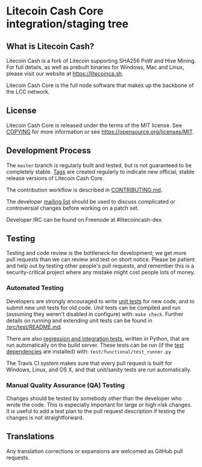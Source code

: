 Litecoin Cash Core integration/staging tree
===========================================

What is Litecoin Cash?
----------------------

Litecoin Cash is a fork of Litecoin supporting SHA256 PoW and Hive Mining. For full details, as well as prebuilt binaries for Windows, Mac and Linux, please visit our website at https://litecoinca.sh.

Litecoin Cash Core is the full node software that makes up the backbone of the LCC network.

License
-------

Litecoin Cash Core is released under the terms of the MIT license. See [COPYING](COPYING) for more
information or see https://opensource.org/licenses/MIT.

Development Process
-------------------

The `master` branch is regularly built and tested, but is not guaranteed to be
completely stable. [Tags](https://github.com/litecoincash-project/litecoincash/tags) are created
regularly to indicate new official, stable release versions of Litecoin Cash Core.

The contribution workflow is described in [CONTRIBUTING.md](CONTRIBUTING.md).

The developer [mailing list](https://groups.google.com/forum/#!forum/litecoincash-dev)
should be used to discuss complicated or controversial changes before working
on a patch set.

Developer IRC can be found on Freenode at #litecoincash-dev.

Testing
-------

Testing and code review is the bottleneck for development; we get more pull
requests than we can review and test on short notice. Please be patient and help out by testing
other people's pull requests, and remember this is a security-critical project where any mistake might cost people
lots of money.

### Automated Testing

Developers are strongly encouraged to write [unit tests](src/test/README.md) for new code, and to
submit new unit tests for old code. Unit tests can be compiled and run
(assuming they weren't disabled in configure) with: `make check`. Further details on running
and extending unit tests can be found in [/src/test/README.md](/src/test/README.md).

There are also [regression and integration tests](/test), written
in Python, that are run automatically on the build server.
These tests can be run (if the [test dependencies](/test) are installed) with: `test/functional/test_runner.py`

The Travis CI system makes sure that every pull request is built for Windows, Linux, and OS X, and that unit/sanity tests are run automatically.

### Manual Quality Assurance (QA) Testing

Changes should be tested by somebody other than the developer who wrote the
code. This is especially important for large or high-risk changes. It is useful
to add a test plan to the pull request description if testing the changes is
not straightforward.

Translations
------------

Any translation corrections or expansions are welcomed as GitHub pull requests.
